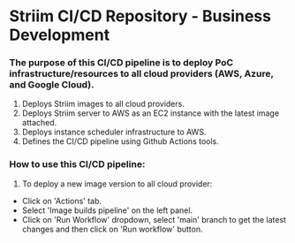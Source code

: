 # Striim CI/CD Repository - Business Development
### The purpose of this CI/CD pipeline is to deploy PoC infrastructure/resources to all cloud providers (AWS, Azure, and Google Cloud).

1) Deploys Striim images to all cloud providers.
2) Deploys Striim server to AWS as an EC2 instance with the latest image attached.
3) Deploys instance scheduler infrastructure to AWS.
4) Defines the CI/CD pipeline using Github Actions tools.

### How to use this CI/CD pipeline:
1) To deploy a new image version to all cloud provider:
  - Click on 'Actions' tab.
  - Select 'Image builds pipeline' on the left panel.
  - Click on 'Run Workflow' dropdown, select 'main' branch to get the latest changes and then click on 'Run workflow' button.
